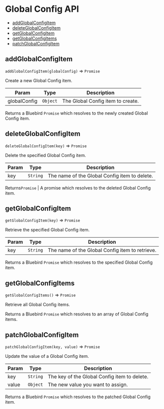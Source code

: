 # Global Config API

- [addGlobalConfigItem](#addglobalconfigitem)
- [deleteGlobalConfigItem](#deleteglobalconfigitem)
- [getGlobalConfigItem](#getglobalconfigitem)
- [getGlobalConfigItems](#getglobalconfigitems)
- [patchGlobalConfigItem](#patchglobalconfigitem)


## addGlobalConfigItem
`addGlobalConfigItem(globalConfig)` => `Promise`

Create a new Global Config item.

| Param | Type | Description |
| --- | --- | --- |
| globalConfig | `Object` | The Global Config item to create. |

Returns a Bluebird `Promise` which resolves to the newly created Global Config item.


## deleteGlobalConfigItem
`deleteGlobalConfigItem(key)` => `Promise`

Delete the specified Global Config item.

| Param | Type | Description |
| --- | --- | --- |
| key | `String` | The name of the Global Config item to delete. |

Returns`Promise` | A promise which resolves to the deleted Global Config item.


## getGlobalConfigItem
`getGlobalConfigItem(key)` => `Promise`

Retrieve the specified Global Config item.

| Param | Type | Description |
| --- | --- | --- |
| key | `String` | The name of the Global Config item to retrieve. |

Returns a Bluebird `Promise` which resolves to the specified Global Config item.


## getGlobalConfigItems
`getGlobalConfigItems()` => `Promise`

Retrieve all Global Config items.

Returns a Bluebird `Promise` which resolves to an array of Global Config items.


## patchGlobalConfigItem
`patchGlobalConfigItem(key, value)` => `Promise`

Update the value of a Global Config item.

| Param | Type | Description |
| --- | --- | --- |
| key | `String` | The key of the Global Config item to delete. |
| value | `Object` | The new value you want to assign. |

Returns a Bluebird `Promise` which resolves to the patched Global Config item.

